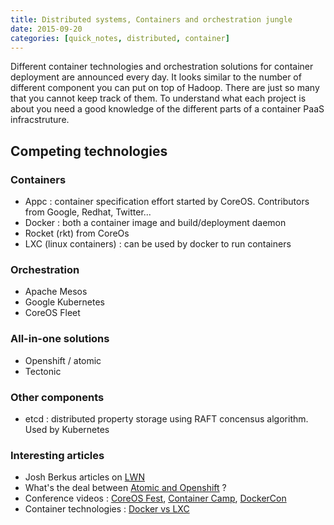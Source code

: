 ```yaml
---
title: Distributed systems, Containers and orchestration jungle
date: 2015-09-20
categories: [quick_notes, distributed, container]
---
```


Different container technologies and orchestration solutions for container deployment are announced every day.
It looks similar to the number of different component you can put on top of Hadoop. There are just so many
that you cannot keep track of them. To understand what each project is about you need a good knowledge of the
different parts of a container PaaS infracstruture.

## Competing technologies

### Containers
* Appc : container specification effort started by CoreOS. Contributors from Google, Redhat, Twitter...
* Docker : both a container image and build/deployment daemon
* Rocket (rkt) from CoreOs
* LXC (linux containers) : can be used by docker to run containers

### Orchestration
* Apache Mesos
* Google Kubernetes
* CoreOS Fleet

### All-in-one solutions
* Openshift / atomic
* Tectonic

### Other components
* etcd : distributed property storage using RAFT concensus algorithm. Used by Kubernetes

### Interesting articles
* Josh Berkus articles on [LWN][1]
* What's the deal between [Atomic and Openshift][2] ? 
* Conference videos : [CoreOS Fest][3], [Container Camp][4], [DockerCon][5]
* Container technologies : [Docker vs LXC][6]

[1]: https://lwn.net/Archives/GuestIndex/
[2]: https://blog.openshift.com/geard-the-intersection-of-paas-docker-and-project-atomic/
[3]: https://coreos.com/fest/
[4]: https://www.youtube.com/channel/UCvksXSnLqIVM_uFB7xyrsSg/playlists
[5]: https://www.youtube.com/user/dockerrun/playlists
[6]: https://www.flockport.com/lxc-vs-docker/

